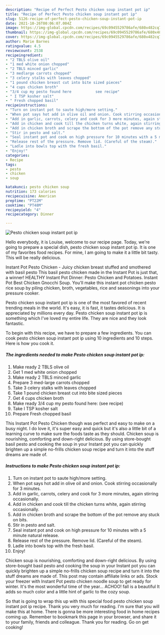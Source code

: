 ```yaml
---
description: "Recipe of Perfect Pesto chicken soup instant pot ip"
title: "Recipe of Perfect Pesto chicken soup instant pot ip"
slug: 5126-recipe-of-perfect-pesto-chicken-soup-instant-pot-ip
date: 2021-10-26T00:06:07.004Z
image: https://img-global.cpcdn.com/recipes/69c0945529786afe/680x482cq70/pesto-chicken-soup-instant-pot-ip-recipe-main-photo.jpg
thumbnail: https://img-global.cpcdn.com/recipes/69c0945529786afe/680x482cq70/pesto-chicken-soup-instant-pot-ip-recipe-main-photo.jpg
cover: https://img-global.cpcdn.com/recipes/69c0945529786afe/680x482cq70/pesto-chicken-soup-instant-pot-ip-recipe-main-photo.jpg
author: Marie Barnes
ratingvalue: 4.5
reviewcount: 2538
recipeingredient:
- "2 TBLS olive oil"
- "1 med white onion chopped"
- "2 TBLS minced garlic"
- "3 medlarge carrots chopped"
- "3 celery stalks with leaves chopped"
- "1 pound chicken breast cut into bite sized pieces"
- "4 cups chicken broth"
- "3/4 cup my pesto found here           see recipe"
- " I TSP kosher salt"
- " Fresh chopped basil"
recipeinstructions:
- "Turn on instant pot to saute high/more setting."
- "When pot says hot add in olive oil and onion. Cook stirring occasionally for 3 minutes."
- "Add in garlic, carrots, celery and cook for 3 more minutes, again stirring occasionally."
- "Add in chicken and cook till the chicken turns white, again stirring occasionally."
- "Add in chicken broth and scrape the bottom of the pot remove any stuck on bits."
- "Stir in pesto and salt."
- "Seal instant pot and cook on high pressure for 10 minutes with a 5 minute natural release."
- "Release rest of the pressure. Remove lid. (Careful of the steam)."
- "Ladle into bowls top with the fresh basil."
- "Enjoy!"
categories:
- Recipe
tags:
- pesto
- chicken
- soup

katakunci: pesto chicken soup 
nutrition: 173 calories
recipecuisine: American
preptime: "PT22M"
cooktime: "PT48M"
recipeyield: "4"
recipecategory: Dinner

---
```



![Pesto chicken soup instant pot ip](https://img-global.cpcdn.com/recipes/69c0945529786afe/680x482cq70/pesto-chicken-soup-instant-pot-ip-recipe-main-photo.jpg)

Hello everybody, it is Louise, welcome to our recipe page. Today, we're going to prepare a special dish, pesto chicken soup instant pot ip. It is one of my favorites food recipes. For mine, I am going to make it a little bit tasty. This will be really delicious.

Instant Pot Pesto Chicken - Juicy chicken breast stuffed and smothered with basil pesto This basil pesto chicken made in the Instant Pot is just that, a winner! HEALTHY Instant Pot Dinner: Pesto Chicken and Potatoes. Instant Pot Best Chicken Gnocchi Soup. You&#39;ll make this instant pot chicken pesto rice soup by piling chicken, broth, vegetables, rice and seasonings into your pressure cooker.

Pesto chicken soup instant pot ip is one of the most favored of recent trending meals in the world. It's easy, it is fast, it tastes delicious. It is appreciated by millions every day. Pesto chicken soup instant pot ip is something which I've loved my entire life. They are nice and they look fantastic.


To begin with this recipe, we have to prepare a few ingredients. You can cook pesto chicken soup instant pot ip using 10 ingredients and 10 steps. Here is how you cook it.

<!--inarticleads1-->

##### The ingredients needed to make Pesto chicken soup instant pot ip:

1. Make ready 2 TBLS olive oil
1. Get 1 med white onion chopped
1. Make ready 2 TBLS minced garlic
1. Prepare 3 med-large carrots chopped
1. Take 3 celery stalks with leaves chopped
1. Take 1 pound chicken breast cut into bite sized pieces
1. Get 4 cups chicken broth
1. Make ready 3/4 cup my pesto found here:           (see recipe)
1. Take  I TSP kosher salt
1. Prepare  Fresh chopped basil


This Instant Pot Pesto Chicken though was perfect and easy to make on a busy night. I do love it, it&#39;s super easy and quick but it&#39;s also a little bit of a learning curve to make sure the foods taste as they should. Chicken soup is nourishing, comforting and down-right delicious. By using store-bought basil pesto and cooking the soup in your Instant pot you can quickly brighten up a simple no-frills chicken soup recipe and turn it into the stuff dreams are made of. 

<!--inarticleads2-->

##### Instructions to make Pesto chicken soup instant pot ip:

1. Turn on instant pot to saute high/more setting.
1. When pot says hot add in olive oil and onion. Cook stirring occasionally for 3 minutes.
1. Add in garlic, carrots, celery and cook for 3 more minutes, again stirring occasionally.
1. Add in chicken and cook till the chicken turns white, again stirring occasionally.
1. Add in chicken broth and scrape the bottom of the pot remove any stuck on bits.
1. Stir in pesto and salt.
1. Seal instant pot and cook on high pressure for 10 minutes with a 5 minute natural release.
1. Release rest of the pressure. Remove lid. (Careful of the steam).
1. Ladle into bowls top with the fresh basil.
1. Enjoy!


Chicken soup is nourishing, comforting and down-right delicious. By using store-bought basil pesto and cooking the soup in your Instant pot you can quickly brighten up a simple no-frills chicken soup recipe and turn it into the stuff dreams are made of. This post may contain affiliate links or ads. Stock your freezer with Instant Pot pesto chicken noodle soup to get ready for winter. It&#39;s the most wonderful time of the year… ACHOO! fall is a beautiful It adds so much color and a little hint of garlic to the cozy soup. 

So that is going to wrap this up with this special food pesto chicken soup instant pot ip recipe. Thank you very much for reading. I'm sure that you will make this at home. There is gonna be more interesting food in home recipes coming up. Remember to bookmark this page in your browser, and share it to your family, friends and colleague. Thank you for reading. Go on get cooking!

